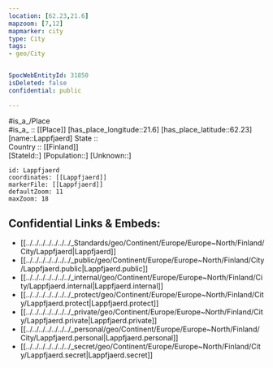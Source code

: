 ```yaml
---
location: [62.23,21.6] 
mapzoom: [7,12] 
mapmarker: city 
type: City
tags:
- geo/City


SpocWebEntityId: 31850
isDeleted: false
confidential: public

---
```

#is_a_/Place  
#is_a_ :: [[Place]] 
[has_place_longitude::21.6] 
[has_place_latitude::62.23] 
[name::Lappfjaerd] 
State ::  
Country :: [[Finland]]  
[StateId::] 
[Population::] 
[Unknown::] 


```leaflet
id: Lappfjaerd
coordinates: [[Lappfjaerd]] 
markerFile: [[Lappfjaerd]] 
defaultZoom: 11 
maxZoom: 18
```


## Confidential Links & Embeds: 
- [[../../../../../../../_Standards/geo/Continent/Europe/Europe~North/Finland/City/Lappfjaerd|Lappfjaerd]] 
- [[../../../../../../../_public/geo/Continent/Europe/Europe~North/Finland/City/Lappfjaerd.public|Lappfjaerd.public]] 
- [[../../../../../../../_internal/geo/Continent/Europe/Europe~North/Finland/City/Lappfjaerd.internal|Lappfjaerd.internal]] 
- [[../../../../../../../_protect/geo/Continent/Europe/Europe~North/Finland/City/Lappfjaerd.protect|Lappfjaerd.protect]] 
- [[../../../../../../../_private/geo/Continent/Europe/Europe~North/Finland/City/Lappfjaerd.private|Lappfjaerd.private]] 
- [[../../../../../../../_personal/geo/Continent/Europe/Europe~North/Finland/City/Lappfjaerd.personal|Lappfjaerd.personal]] 
- [[../../../../../../../_secret/geo/Continent/Europe/Europe~North/Finland/City/Lappfjaerd.secret|Lappfjaerd.secret]] 
